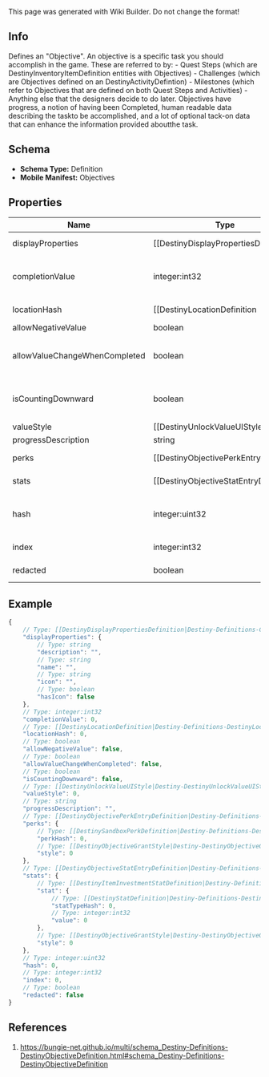 <span class="wiki-builder">This page was generated with Wiki Builder. Do not change the format!</span>

## Info
Defines an &quot;Objective&quot;. An objective is a specific task you should accomplish in the game.  These are referred to by: - Quest Steps (which are DestinyInventoryItemDefinition entities with Objectives) - Challenges (which are Objectives defined on an DestinyActivityDefintion) - Milestones (which refer to Objectives that are defined on both Quest Steps and Activities) - Anything else that the designers decide to do later. Objectives have progress, a notion of having been Completed, human readable data describing the taskto be accomplished, and a lot of optional tack-on data that can enhance the information provided aboutthe task.

## Schema
* **Schema Type:** Definition
* **Mobile Manifest:** Objectives

## Properties
Name | Type | Description
---- | ---- | -----------
displayProperties | [[DestinyDisplayPropertiesDefinition|Destiny-Definitions-Common-DestinyDisplayPropertiesDefinition]]:Definition | Ideally, this should tell you what your task is.  I'm not going to lie to you though.  Sometimesthis doesn't have useful information at all.  Which sucks, but there's nothing either of us can doabout it.
completionValue | integer:int32 | The value that the unlock value defined in unlockValueHash must reach in order forthe objective to be considered Completed.  Used in calculating progress and completion status.
locationHash | [[DestinyLocationDefinition|Destiny-Definitions-DestinyLocationDefinition]]:ManifestDefinition:integer:uint32 | OPTIONAL: a hash identifier for the location at which this objective must be accomplished,if there is a location defined.  Look up the DestinyLocationDefinition for this hash for thatadditional location info.
allowNegativeValue | boolean | If true, the value is allowed to go negative.
allowValueChangeWhenCompleted | boolean | If true, you can effectively &quot;un-complete&quot; this objective if you lose progress aftercrossing the completion threshold. If False, once you complete the task it will remaincompleted forever by locking the value.
isCountingDownward | boolean | If true, completion means having an unlock value less than or equal to the completionValue. If False, completion means having an unlock value greater than or equal to the completionValue.
valueStyle | [[DestinyUnlockValueUIStyle|Destiny-DestinyUnlockValueUIStyle]]:Enum | The UI style applied to the objective.  It's an enum, take a look at DestinyUnlockValueUIStyle for detailsof the possible styles.  Use this info as you wish to customize your UI.
progressDescription | string | Text to describe the progress bar.
perks | [[DestinyObjectivePerkEntryDefinition|Destiny-Definitions-DestinyObjectivePerkEntryDefinition]]:Definition | If this objective enables Perks intrinsically, the conditions for that enabling are defined here.
stats | [[DestinyObjectiveStatEntryDefinition|Destiny-Definitions-DestinyObjectiveStatEntryDefinition]]:Definition | If this objective enables modifications on a player's stats intrinsically, the conditions are defined here.
hash | integer:uint32 | The unique identifier for this entity.  Guaranteed to be unique for the type of entity, but not globally. When entities refer to each other in Destiny content, it is this hash that they are referring to.
index | integer:int32 | The index of the entity as it was found in the investment tables.
redacted | boolean | If this is true, then there is an entity with this identifier/type combination, but BNet isnot yet allowed to show it.  Sorry!

## Example
```javascript
{
    // Type: [[DestinyDisplayPropertiesDefinition|Destiny-Definitions-Common-DestinyDisplayPropertiesDefinition]]:Definition
    "displayProperties": {
        // Type: string
        "description": "",
        // Type: string
        "name": "",
        // Type: string
        "icon": "",
        // Type: boolean
        "hasIcon": false
    },
    // Type: integer:int32
    "completionValue": 0,
    // Type: [[DestinyLocationDefinition|Destiny-Definitions-DestinyLocationDefinition]]:ManifestDefinition:integer:uint32
    "locationHash": 0,
    // Type: boolean
    "allowNegativeValue": false,
    // Type: boolean
    "allowValueChangeWhenCompleted": false,
    // Type: boolean
    "isCountingDownward": false,
    // Type: [[DestinyUnlockValueUIStyle|Destiny-DestinyUnlockValueUIStyle]]:Enum
    "valueStyle": 0,
    // Type: string
    "progressDescription": "",
    // Type: [[DestinyObjectivePerkEntryDefinition|Destiny-Definitions-DestinyObjectivePerkEntryDefinition]]:Definition
    "perks": {
        // Type: [[DestinySandboxPerkDefinition|Destiny-Definitions-DestinySandboxPerkDefinition]]:ManifestDefinition:integer:uint32
        "perkHash": 0,
        // Type: [[DestinyObjectiveGrantStyle|Destiny-DestinyObjectiveGrantStyle]]:Enum
        "style": 0
    },
    // Type: [[DestinyObjectiveStatEntryDefinition|Destiny-Definitions-DestinyObjectiveStatEntryDefinition]]:Definition
    "stats": {
        // Type: [[DestinyItemInvestmentStatDefinition|Destiny-Definitions-DestinyItemInvestmentStatDefinition]]:Definition
        "stat": {
            // Type: [[DestinyStatDefinition|Destiny-Definitions-DestinyStatDefinition]]:ManifestDefinition:integer:uint32
            "statTypeHash": 0,
            // Type: integer:int32
            "value": 0
        },
        // Type: [[DestinyObjectiveGrantStyle|Destiny-DestinyObjectiveGrantStyle]]:Enum
        "style": 0
    },
    // Type: integer:uint32
    "hash": 0,
    // Type: integer:int32
    "index": 0,
    // Type: boolean
    "redacted": false
}

```

## References
1. https://bungie-net.github.io/multi/schema_Destiny-Definitions-DestinyObjectiveDefinition.html#schema_Destiny-Definitions-DestinyObjectiveDefinition
